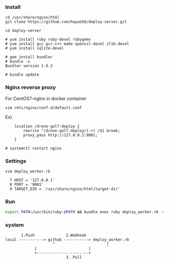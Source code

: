 
### Install

```
cd /usr/share/nginx/html
git clone https://github.com/hayao56/deploy-server.git

cd deploy-server
```

```
# yum install ruby ruby-devel rubygems
# yum install gcc gcc-c++ make openssl-devel zlib-devel
# yum install sqlite-devel
```

```
# gem install bundler
# bundle -v
Bundler version 1.9.3
```

```
# bundle update
```

### Nginx reverse proxy

For CentOS7-nginx in docker container
```
vim /etc/nginx/conf.d/default.conf
```

Ex)
```
    location /drone-golf-deploy {
        rewrite ^/drone-golf-deploy/(.+) /$1 break;
        proxy_pass http://127.0.0.1:9001;
    }
```

```
# systemctl restart nginx
```


### Settings

```
vim deploy_worker.rb
```

```
  7 HOST = '127.0.0.1'
  8 PORT = '9001'
  9 TARGET_DIR = '/usr/share/nginx/html/target-dir'
```

### Run

```sh
export PATH=/usr/bin/ruby:$PATH && bundle exec ruby deploy_worker.rb -e production &
```

### system

```
       1.Push              2.Webhook
local -----------> github -----------> deploy_worker.rb
                     ^                       |
		     |                       |
		     +-----------------------+
                           3. Pull
```
